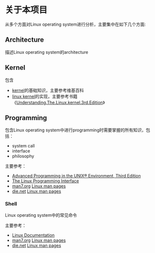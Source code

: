 # 关于本项目

从多个方面对Linux operating system进行分析，主要集中在如下几个方面:

## Architecture

描述Linux operating system的architecture

## Kernel

包含

- [kernel](https://en.wikipedia.org/wiki/Kernel_(operating_system))的基础知识，主要参考维基百科
- [linux kernel](https://en.wikipedia.org/wiki/Linux_kernel)的实现，主要参考书籍《[Understanding.The.Linux.kernel.3rd.Edition](https://www.oreilly.com/library/view/understanding-the-linux/0596005652/)》

## Programming

包含Linux operating system中进行programming时需要掌握的所有知识，包括：

- system call
- interface
- philosophy

主要参考：

- [Advanced Programming in the UNIX® Environment, Third Edition](http://www.apuebook.com/toc3e.html)
- [The Linux Programming Interface](http://man7.org/tlpi/index.html)
- [man7.org](http://man7.org/index.html) [Linux man pages](http://man7.org/linux/man-pages/index.html)
- [die.net](https://www.die.net/) [Linux man pages](https://linux.die.net/man/)



### Shell

Linux operating system中的常见命令

主要参考：

- [Linux Documentation](https://linux.die.net/)
- [man7.org](http://man7.org/index.html) [Linux man pages](http://man7.org/linux/man-pages/index.html)
- [die.net](https://www.die.net/) [Linux man pages](https://linux.die.net/man/)